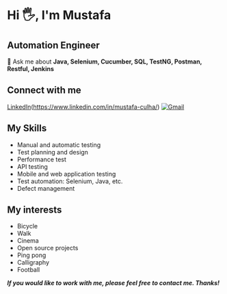 # Hi 🖐️, I'm Mustafa

## Automation Engineer

💭 Ask me about **Java, Selenium, Cucumber, SQL, TestNG, Postman, Restful, Jenkins**

## Connect with me

 [LinkedIn](https://myclouddoor.com/wp-content/uploads/2019/11/Linkedin-logo.png)(https://www.linkedin.com/in/mustafa-culha/)
 [![Gmail](https://sites.google.com/site/sites/system/errors/WebspaceNotFound?path=%2Flapiazzettadimaumix%2Fgmail%2Flogo+gmail.jpg)](mailto:johndoe@gmail.com)


## My Skills

- Manual and automatic testing
- Test planning and design
- Performance test
- API testing
- Mobile and web application testing
- Test automation: Selenium, Java, etc.
- Defect management

## My interests

- Bicycle
- Walk
- Cinema
- Open source projects
- Ping pong
- Calligraphy
- Football


***If you would like to work with me, please feel free to contact me. Thanks!***


